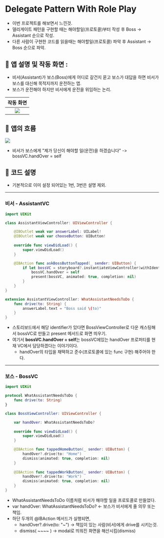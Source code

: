 # Delegate Pattern With Role Play
- 이번 프로젝트를 해보면서 느낀것.
- 델리게이트 패턴을 구현할 때는 해야할일(프로토콜)부터 작성 후 Boss -> Assistant 순으로 작성.
- 다른 사람이 구현한 코드를 읽을때는 해야할일(프로토콜) 파악 후 Assistant -> Boss 순으로 파악. 

## 🍎 앱 설명 및 작동 화면 :

- 비서(Assistant)가 보스(Boss)에게 어디로 갈건지 묻고 보스가 대답을 하면 비서가 보스를 대신해 목적지까지 운전하는 앱.
- 보스가 운전해야 하지만 비서에게 운전을 위임하는 논리.

| 작동 화면 |
|:-:|
|  ![](https://i.imgur.com/sIyDXI0.gif)|



## 🍎 앱의 흐름
![](https://i.imgur.com/KDYy3Zi.png)
- 비서가 보스에게 "제가 당신이 해야할 일(운전)을 하겠습니다" -> bossVC.handOver = self

## 🍎 코드 설명
- 기본적으로 이미 설정 되어있는 1번, 3번은 설명 제외.
---
### 비서 - AssistantVC
```swift
import UIKit

class AssistantViewController: UIViewController {

    @IBOutlet weak var answerLabel: UILabel!
    @IBOutlet weak var chooseButton: UIButton!
    
    override func viewDidLoad() {
        super.viewDidLoad()
    }

    @IBAction func askBossButtonTapped(_ sender: UIButton) {
        if let bossVC = storyboard?.instantiateViewController(withIdentifier: "BossViewController") as? BossViewController {
            bossVC.handOver = self
            present(bossVC, animated: true, completion: nil)
        }
    }
}

extension AssistantViewController: WhatAssistantNeedsToDo {
    func drive(to: String) {
        answerLabel.text = "Boss said \(to)"
    }
}
```

- 스토리보드에서 해당 identifier가 있다면 BossViewController로 다운 캐스팅해서 bossVC로 만들고 present 메서드로 화면 띄우기.
- 여기서 **bossVC.handOver = self**는 bossVC에있는 handOver 프로퍼티를 현재 VC에서 담당하겠다는 이야기이다.
    - handOver의 타입을 채택하고 준수(프로토콜에 있는 func 구현) 해주어야 한다.
    
    
---
### 보스 - BossVC
```swift
import UIKit

protocol WhatAssistantNeedsToDo {
    func drive(to: String)
}

class BossViewController: UIViewController {

    var handOver: WhatAssistantNeedsToDo?
    
    override func viewDidLoad() {
        super.viewDidLoad()
    }

    @IBAction func tappedHomeButton(_ sender: UIButton) {
        handOver?.drive(to: "Home")
        dismiss(animated: true, completion: nil)
    }
    
    @IBAction func tappedWorkButton(_ sender: UIButton) {
        handOver?.drive(to: "Work")
        dismiss(animated: true, completion: nil)
    }
}
```
- WhatAssistantNeedsToDo 이름처럼 비서가 해야할 일을 프로토콜로 만들었다.
- var handOver: WhatAssistantNeedsToDo? <- 보스가 비서에게 줄 의무 또는 책임.
- 하단 두개의 @IBAction 메서드가 실행되면,
    - handOver?.drive(to: "~") -> 책임이 있는 사람(비서)에게 drive를 시키는것.
    - dismiss( ~~~~ ) -> modal로 띄워진 화면을 해산시킴(dismiss)
